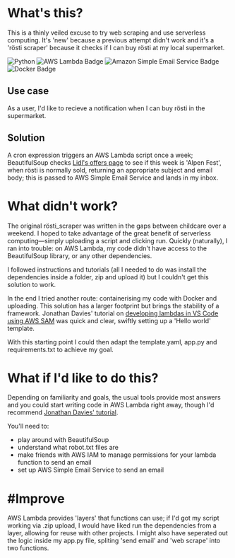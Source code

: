 # What's this?
This is a thinly veiled excuse to try web scraping and use serverless computing. It's 'new' because a previous attempt didn't work and it's a 'rösti scraper' because it checks if I can buy rösti at my local supermarket.

![Python](https://img.shields.io/badge/python-3670A0?style=flat&logo=python&logoColor=ffdd54) ![AWS Lambda Badge](https://img.shields.io/badge/AWS%20Lambda-F90?logo=awslambda&logoColor=fff&style=flat) ![Amazon Simple Email Service Badge](https://img.shields.io/badge/Amazon%20Simple%20Email%20Service-DD344C?logo=amazonsimpleemailservice&logoColor=fff&style=flat) ![Docker Badge](https://img.shields.io/badge/Docker-2496ED?logo=docker&logoColor=fff&style=flat)

## Use case
As a user, I'd like to recieve a notification when I can buy rösti in the supermarket.

## Solution
A cron expression triggers an AWS Lambda script once a week; BeautifulSoup checks [Lidl's offers page](https://www.lidl.co.uk/c/food-offers/s10023092) to see if this week is 'Alpen Fest', when rösti is normally sold, returning an appropriate subject and email body; this is passed to AWS Simple Email Service and lands in my inbox.

# What didn't work?
The original rösti_scraper was written in the gaps between childcare over a weekend. I hoped to take advantage of the great benefit of serverless computing—simply uploading a script and clicking run. Quickly (naturally), I ran into trouble: on AWS Lambda, my code didn't have access to the BeautifulSoup library, or any other dependencies.

I followed instructions and tutorials (all I needed to do was install the dependencies inside a folder, zip and upload it) but I couldn't get this solution to work.

In the end I tried another route: containerising my code with Docker and uploading. This solution has a larger footprint but brings the stability of a framework. Jonathan Davies' tutorial on [developing lambdas in VS Code using AWS SAM](https://www.youtube.com/watch?v=mhdX4znMd2Q) was quick and clear, swiftly setting up a 'Hello world' template.

With this starting point I could then adapt the template.yaml, app.py and requirements.txt to achieve my goal.

# What if I'd like to do this?
Depending on familiarity and goals, the usual tools provide most answers and you could start writing code in AWS Lambda right away, though I'd recommend [Jonathan Davies' tutorial](https://www.youtube.com/watch?v=mhdX4znMd2Q).

You'll need to:
- play around with BeautifulSoup
- understand what robot.txt files are
- make friends with AWS IAM to manage permissions for your lambda function to send an email
- set up AWS Simple Email Service to send an email

# #Improve
AWS Lambda provides 'layers' that functions can use; if I'd got my script working via .zip upload, I would have liked run the dependencies from a layer, allowing for reuse with other projects. I might also have seperated out the logic inside my app.py file, spliting 'send email' and 'web scrape' into two functions.